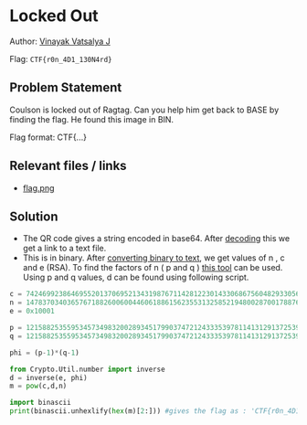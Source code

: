 # Locked Out

Author: [Vinayak Vatsalya J](https://github.com/vinayakj02)

Flag: `CTF{r0n_4D1_130N4rd}`

## Problem Statement
  
 Coulson is locked out of Ragtag. Can you help him get back to BASE by finding the flag. He found this image in BIN. 
  
Flag format: CTF{...}

## Relevant files / links

- [flag.png](https://drive.google.com/file/d/1Tx7V-x3slP2hTW-JXIaNLq0X6JTxXd90/view?usp=sharing)


## Solution
 - The QR code gives a string encoded in base64. After [decoding](https://www.base64decode.org) this we get a link to a text file.<br>
 - This is in binary. After [converting binary to text](https://www.rapidtables.com/convert/number/binary-to-ascii.html), we get values of n , c and e (RSA). To find the factors of n ( p and q ) [this tool](http://factordb.com/) can be used.
 Using p and q values, d can be found using following script.
 ```python
 c = 7424699238646955201370695213431987671142812230143306867560482933056266299380926684689129315498363439046922143979269386180477235672715428337919573885741855
n = 14783703403657671882600600446061886156235531325852194800287001788765221084107631153330658325830443132164971084137462046607458019775851952933254941568056899
e = 0x10001

p = 121588253559534573498320028934517990374721243335397811413129137253981502291629 
q = 121588253559534573498320028934517990374721243335397811413129137253981502291631   #from factordb

phi = (p-1)*(q-1)

from Crypto.Util.number import inverse 
d = inverse(e, phi)
m = pow(c,d,n)

import binascii
print(binascii.unhexlify(hex(m)[2:])) #gives the flag as : 'CTF{r0n_4D1_130N4rd}'

``` 
                    
